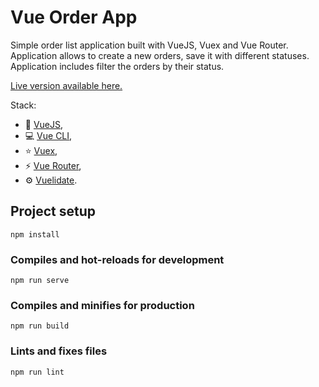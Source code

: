 # Vue Order App

Simple order list application built with VueJS, Vuex and Vue Router. Application allows to create a new orders, save it with different statuses. Application includes filter the orders by their status.

[Live version available here.](https://xp10it.github.io/vue-order-app/)

Stack:

- 🚀 [VueJS](https://vuejs.org/),
- 💻 [Vue CLI](https://cli.vuejs.org/),
- ⭐ [Vuex](https://vuex.vuejs.org/),
- ⚡ [Vue Router](https://router.vuejs.org/),
- ⚙️ [Vuelidate](https://vuelidate.js.org/).

## Project setup

```
npm install
```

### Compiles and hot-reloads for development

```
npm run serve
```

### Compiles and minifies for production

```
npm run build
```

### Lints and fixes files

```
npm run lint
```
